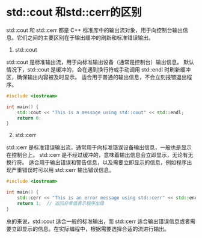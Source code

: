 # std::cout 和std::cerr的区别

std::cout 和 std::cerr 都是 C++ 标准库中的输出流对象，用于向控制台输出信息。它们之间的主要区别在于输出缓冲的刷新和标准错误输出。

1. std::cout

std::cout 是标准输出流，用于向标准输出设备（通常是控制台）输出信息。
默认情况下，std::cout 是缓冲的，会在遇到换行符或手动调用 std::endl 时刷新缓冲区，确保输出内容被及时显示。
适合用于普通的输出信息，不会立刻报错退出程序。
```Cpp
#include <iostream>

int main() {
    std::cout << "This is a message using std::cout" << std::endl;
    return 0;
}
```

2. std::cerr

std::cerr 是标准错误输出流，通常用于向标准错误设备输出信息，一般也是显示在控制台上。
std::cerr 是不经过缓冲的，意味着输出信息会立即显示，无论有无换行符。
适合用于输出错误和警告信息，以及需要立即显示的信息，例如程序出现严重错误时可以用 std::cerr 输出错误信息。
```Cpp
#include <iostream>

int main() {
    std::cerr << "This is an error message using std::cerr" << std::endl;
    return 1;  // 返回非零值表示程序出错
}
```

总的来说，std::cout 适合一般的标准输出，而 std::cerr 适合输出错误信息或者需要立即显示的信息。在实际编程中，根据需要选择合适的流进行输出。
